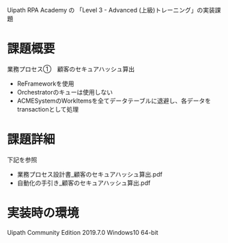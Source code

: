 Uipath RPA Academy の 「Level 3 - Advanced (上級)トレーニング」の実装課題

# 課題概要

業務プロセス①　顧客のセキュアハッシュ算出

- ReFrameworkを使用
- Orchestratorのキューは使用しない
- ACMESystemのWorkItemsを全てデータテーブルに退避し、各データをtransactionとして処理

# 課題詳細

下記を参照

- 業務プロセス設計書_顧客のセキュアハッシュ算出.pdf	
- 自動化の手引き_顧客のセキュアハッシュ算出.pdf

# 実装時の環境

Uipath Community Edition 2019.7.0 Windows10 64-bit
